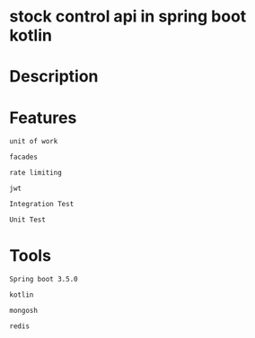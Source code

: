 # stock control api in spring boot kotlin

# Description

# Features

    unit of work

    facades

    rate limiting

    jwt

    Integration Test

    Unit Test

# Tools

    Spring boot 3.5.0

    kotlin

    mongosh

    redis